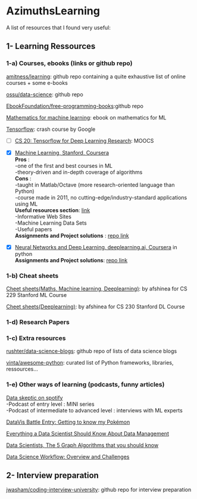 # AzimuthsLearning

A list of resources that I found very useful:

## 1- Learning Ressources
### 1-a) Courses, ebooks (links or github repo)
[amitness/learning](https://github.com/amitness/learning): github repo containing a quite exhaustive list of online courses + some e-books 

[ossu/data-science](https://github.com/ossu/data-science#curriculum): 
github repo

[EbookFoundation/free-programming-books](https://github.com/EbookFoundation/free-programming-books):github repo

[Mathematics for machine learning](https://mml-book.github.io/book/mml-book.pdf): ebook on mathematics for ML

[Tensorflow](https://developers.google.com/machine-learning/crash-course/): crash course by Google 

- [ ] [CS 20: Tensorflow for Deep Learning Research](http://web.stanford.edu/class/cs20si/syllabus.html): MOOCS 

- [x] [Machine Learning, Stanford, Coursera](https://www.coursera.org/learn/machine-learninfg/home/welcome) <br />
**Pros** : <br />
-one of the first and best courses in ML <br />
-theory-driven and in-depth coverage of algorithms <br />
**Cons** : <br />
-taught in Matlab/Octave (more research-oriented language than Python) <br />
-course made in 2011, no cutting-edge/industry-standard applications using ML <br />
**Useful resources section**: [link](https://www.coursera.org/learn/machine-learning/resources/NrY2G) <br />
-Informative Web Sites <br />
-Machine Learning Data Sets <br />
-Useful papers <br />
**Assignments and Project solutions** : [repo link](https://github.com/kevinzous/AzimuthsLearning/tree/master/MOOCS2_Deep_Learning_Deeplearningai) <br />
- [x] [Neural Networks and Deep Learning, deeplearning.ai, Coursera](https://www.coursera.org/learn/neural-networks-deep-learning/home/welcome) in python <br />
**Assignments and Project solutions**: [repo link](https://github.com/kevinzous/AzimuthsLearning/tree/master/MOOCS1_Machine%20Learning_Stanford)

### 1-b) Cheat sheets
[Cheet sheets(Maths, Machine learning, Deeplearning)](https://github.com/afshinea/stanford-cs-229-machine-learning?fbclid=IwAR0UvmdWFmvk9UarO6Lpx6kXGqwpnEJ9KwySLtGDVeNnyCd82l8bideaUDc): by afshinea for CS 229 Stanford ML Course

[Cheet sheets(Deeplearning)](https://github.com/afshinea/stanford-cs-230-deep-learning/blob/master/en/super-cheatsheet-deep-learning.pdf): by afshinea for CS 230 Stanford DL Course

### 1-d) Research Papers 

### 1-c) Extra resources 
[rushter/data-science-blogs](https://github.com/rushter/data-science-blogs?fbclid=IwAR2rjw3Q2hCLJHLVt3jN685t38O6PpRP3ckPysa2FKCtfNjgEM-fMS-k1yQ): github repo of lists of data science blogs

[vinta/awesome-python](https://github.com/vinta/awesome-python): curated list of Python frameworks, libraries, ressources... 

### 1-e) Other ways of learning (podcasts, funny articles) 

[Data skeptic on spotify](https://open.spotify.com/show/1BZN7H3ikovSejhwQTzNm4)<br />
-Podcast of entry level : MINI series <br />
-Podcast of intermediate to advanced level : interviews with ML experts

[DataVis Battle Entry: Getting to know my Pokémon](https://towardsdatascience.com/reddit-datavis-entry-getting-to-know-my-pok%C3%A9mon-e0bcf4b4b803)

[Everything a Data Scientist Should Know About Data Management](https://towardsdatascience.com/everything-a-data-scientist-should-know-aboutsedata-management-6877788c6a42)

[Data Scientists, The 5 Graph Algorithms that you should know](https://towardsdatascience.com/data-scientists-the-five-graph-algorithms-that-you-should-know-30f454fa5513)

[Data Science Workflow: Overview and Challenges](https://cacm.acm.org/blogs/blog-cacm/169199-data-science-workflow-overview-and-challenges/fulltext)


## 2- Interview preparation
[jwasham/coding-interview-university](https://github.com/jwasham/coding-interview-university): github repo for interview preparation



